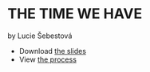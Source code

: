# THE TIME WE HAVE

by Lucie Šebestová

- Download [the slides](images/surname-slides.pdf) <!-- Link to your slides: PDF, Figma, etc. -->
- View [the process](process.md) <!-- Preparation, show and tell your process; think, case study. -->

<!-- Content goes here… -->
<!-- A stand-alone version your talk/presentation, written as an article with images, links, etc. -->
<!-- For example: https://breakyourdesignsystem.com -->
